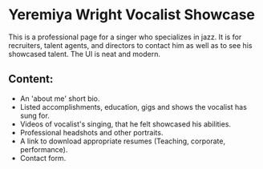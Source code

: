 # Yeremiya Wright Vocalist Showcase

This is a professional page for a singer who specializes in jazz.
It is for recruiters, talent agents, and directors to contact him
as well as to see his showcased talent. The UI is neat and modern.

## Content:
- An 'about me' short bio.
- Listed accomplishments, education, gigs and shows the vocalist has sung for.
- Videos of vocalist's singing, that he felt showcased his abilities.
- Professional headshots and other portraits.
- A link to download appropriate resumes (Teaching, corporate, performance).
- Contact form.